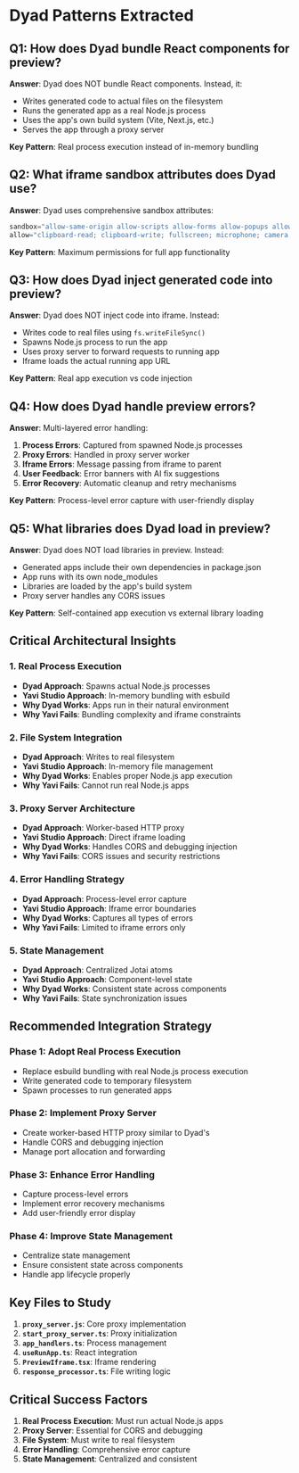# Dyad Patterns Extracted

## Q1: How does Dyad bundle React components for preview?

**Answer**: Dyad does NOT bundle React components. Instead, it:
- Writes generated code to actual files on the filesystem
- Runs the generated app as a real Node.js process
- Uses the app's own build system (Vite, Next.js, etc.)
- Serves the app through a proxy server

**Key Pattern**: Real process execution instead of in-memory bundling

## Q2: What iframe sandbox attributes does Dyad use?

**Answer**: Dyad uses comprehensive sandbox attributes:
```typescript
sandbox="allow-same-origin allow-scripts allow-forms allow-popups allow-modals allow-orientation-lock allow-pointer-lock allow-presentation allow-downloads"
allow="clipboard-read; clipboard-write; fullscreen; microphone; camera; display-capture; geolocation; autoplay; picture-in-picture"
```

**Key Pattern**: Maximum permissions for full app functionality

## Q3: How does Dyad inject generated code into preview?

**Answer**: Dyad does NOT inject code into iframe. Instead:
- Writes code to real files using `fs.writeFileSync()`
- Spawns Node.js process to run the app
- Uses proxy server to forward requests to running app
- Iframe loads the actual running app URL

**Key Pattern**: Real app execution vs code injection

## Q4: How does Dyad handle preview errors?

**Answer**: Multi-layered error handling:
1. **Process Errors**: Captured from spawned Node.js processes
2. **Proxy Errors**: Handled in proxy server worker
3. **Iframe Errors**: Message passing from iframe to parent
4. **User Feedback**: Error banners with AI fix suggestions
5. **Error Recovery**: Automatic cleanup and retry mechanisms

**Key Pattern**: Process-level error capture with user-friendly display

## Q5: What libraries does Dyad load in preview?

**Answer**: Dyad does NOT load libraries in preview. Instead:
- Generated apps include their own dependencies in package.json
- App runs with its own node_modules
- Libraries are loaded by the app's build system
- Proxy server handles any CORS issues

**Key Pattern**: Self-contained app execution vs external library loading

## Critical Architectural Insights

### 1. Real Process Execution
- **Dyad Approach**: Spawns actual Node.js processes
- **Yavi Studio Approach**: In-memory bundling with esbuild
- **Why Dyad Works**: Apps run in their natural environment
- **Why Yavi Fails**: Bundling complexity and iframe constraints

### 2. File System Integration
- **Dyad Approach**: Writes to real filesystem
- **Yavi Studio Approach**: In-memory file management
- **Why Dyad Works**: Enables proper Node.js app execution
- **Why Yavi Fails**: Cannot run real Node.js apps

### 3. Proxy Server Architecture
- **Dyad Approach**: Worker-based HTTP proxy
- **Yavi Studio Approach**: Direct iframe loading
- **Why Dyad Works**: Handles CORS and debugging injection
- **Why Yavi Fails**: CORS issues and security restrictions

### 4. Error Handling Strategy
- **Dyad Approach**: Process-level error capture
- **Yavi Studio Approach**: Iframe error boundaries
- **Why Dyad Works**: Captures all types of errors
- **Why Yavi Fails**: Limited to iframe errors only

### 5. State Management
- **Dyad Approach**: Centralized Jotai atoms
- **Yavi Studio Approach**: Component-level state
- **Why Dyad Works**: Consistent state across components
- **Why Yavi Fails**: State synchronization issues

## Recommended Integration Strategy

### Phase 1: Adopt Real Process Execution
- Replace esbuild bundling with real Node.js process execution
- Write generated code to temporary filesystem
- Spawn processes to run generated apps

### Phase 2: Implement Proxy Server
- Create worker-based HTTP proxy similar to Dyad's
- Handle CORS and debugging injection
- Manage port allocation and forwarding

### Phase 3: Enhance Error Handling
- Capture process-level errors
- Implement error recovery mechanisms
- Add user-friendly error display

### Phase 4: Improve State Management
- Centralize state management
- Ensure consistent state across components
- Handle app lifecycle properly

## Key Files to Study

1. **`proxy_server.js`**: Core proxy implementation
2. **`start_proxy_server.ts`**: Proxy initialization
3. **`app_handlers.ts`**: Process management
4. **`useRunApp.ts`**: React integration
5. **`PreviewIframe.tsx`**: Iframe rendering
6. **`response_processor.ts`**: File writing logic

## Critical Success Factors

1. **Real Process Execution**: Must run actual Node.js apps
2. **Proxy Server**: Essential for CORS and debugging
3. **File System**: Must write to real filesystem
4. **Error Handling**: Comprehensive error capture
5. **State Management**: Centralized and consistent
